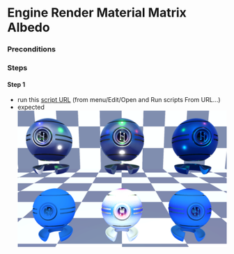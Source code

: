 # Engine Render Material Matrix Albedo

### Preconditions

### Steps

#### Step 1
- run this [script URL](./albedo.js?raw=true) (from menu/Edit/Open and Run scripts From URL...)
- expected ![](./albedo.png)